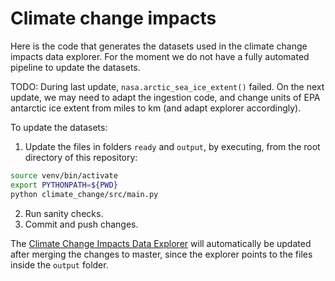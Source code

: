 # Climate change impacts

Here is the code that generates the datasets used in the climate change impacts data explorer.
For the moment we do not have a fully automated pipeline to update the datasets.

TODO: During last update, `nasa.arctic_sea_ice_extent()` failed.
On the next update, we may need to adapt the ingestion code, and change units of EPA antarctic ice extent from miles to km (and adapt explorer accordingly).

To update the datasets:
1. Update the files in folders `ready` and `output`, by executing, from the root directory of this repository:
```bash
source venv/bin/activate
export PYTHONPATH=${PWD}
python climate_change/src/main.py
```
2. Run sanity checks.
3. Commit and push changes.

The [Climate Change Impacts Data Explorer](https://ourworldindata.org/explorers/climate-change) will automatically be
updated after merging the changes to master, since the explorer points to the files inside the `output` folder.
